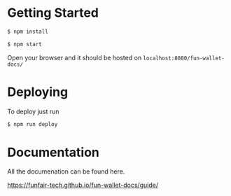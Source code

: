 # Getting Started

```bash
$ npm install
```

```bash
$ npm start
```

Open your browser and it should be hosted on `localhost:8080/fun-wallet-docs/`

# Deploying

To deploy just run

```bash
$ npm run deploy
```

# Documentation

All the documenation can be found here.

https://funfair-tech.github.io/fun-wallet-docs/guide/
